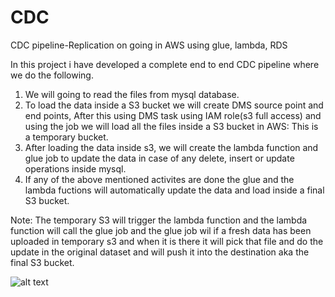 # CDC
CDC pipeline-Replication on going in AWS using glue, lambda, RDS

In this project i have developed a complete end to end CDC pipeline where we do the following. 

1. We will going to read the files from mysql database.
2. To load the data inside a S3 bucket  we will create DMS source point and end points, After this using DMS task using IAM role(s3 full access) and using the job we will load all the files inside a S3 bucket in AWS: This is a temporary bucket. 
3. After loading the data inside s3, we will create the lambda function and glue job to update the data in case of any delete, insert or update operations inside mysql. 
4. If any of the above mentioned activites are done the glue and the lambda fuctions will automatically update the data and load inside a final S3 bucket. 

Note: The temporary S3 will trigger the lambda function and the lambda function will call the glue job and the glue job wil if a fresh data has been uploaded in temporary s3 and when it is there it will pick that file and do the update in the original dataset and will push it into the destination aka the final S3 bucket.

![alt text](https://github.com/Joydeep3888/CDC/blob/main/Architecture.jpg, "The CDC pipeline architecture")


